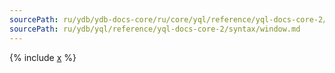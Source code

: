 ```yaml
---
sourcePath: ru/ydb/ydb-docs-core/ru/core/yql/reference/yql-docs-core-2/syntax/window.md
sourcePath: ru/ydb/yql/reference/yql-docs-core-2/syntax/window.md
---
```



{% include [x](_includes/window.md) %}
